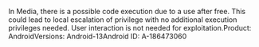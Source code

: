 In Media, there is a possible code execution due to a use after free. This could lead to local escalation of privilege with no additional execution privileges needed. User interaction is not needed for exploitation.Product: AndroidVersions: Android-13Android ID: A-186473060